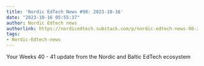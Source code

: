 ```yaml
---
title: 'Nordic EdTech News #98: 2023-10-16'
date: "2023-10-16 05:55:37"
author: Nordic Edtech news
authorlink: https://nordicedtech.substack.com/p/nordic-edtech-news-98-2023-10-16
tags:
- Nordic-Edtech-news
---
```

Your Weeks 40 - 41 update from the Nordic and Baltic EdTech ecosystem